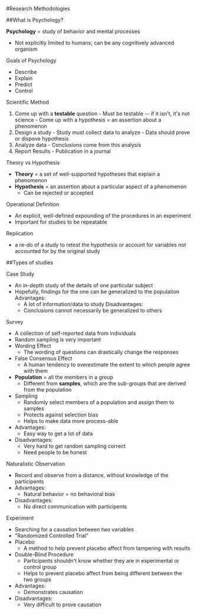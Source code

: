 #Research Methodologies

##What is Psychology?

**Psychology** = study of behavior and mental processes
  - Not explicitly limited to humans; can be any cognitively advanced organism

Goals of Psychology
  - Describe
  - Explain
  - Predict
  - Control

Scientific Method
  1. Come up with a **testable** question
    - Must be testable -- if it isn't, it's not science
    - Come up with a hypothesis = an assertion about a phenomenon
  2. Design a study
    - Study must collect data to analyze
    - Data should prove or dispove hypothesis
  3. Analyze data
    - Conclusions come from this analysis
  4. Report Results
    - Publication in a journal

Theory vs Hypothesis
  - **Theory** = a set of well-supported hypotheses that explain a phenomenon
  - **Hypothesis** = an assertion about a particular aspect of a phenomenon
    * Can be rejected or accepted

Operational Definition
  - An explicit, well-defined expounding of the procedures in an experiment
  - Important for studies to be repeatable

Replication
  - a re-do of a study to retest the hypothesis or account for variables not accounted for by the original study

##Types of studies

Case Study
  - An in-depth study of the details of one particular subject
  - Hopefully, findings for the one can be generalized to the population
  Advantages:
    * A lot of information/data to study
  Disadvantages:
    * Conclusions cannot necessarily be generalized to others

Survey
  - A collection of self-reported data from individuals
  - Random sampling is very important
  - Wording Effect
    * The wording of questions can drastically change the responses
  - False Consensus Effect
    * A human tendency to overestimate the extent to which people agree with them
  - **Population** = all the members in a group
    * Different from **samples**, which are the sub-groups that are derived from the population
  - Sampling
    * Randomly select members of a population and assign them to samples
    * Protects against selection bias
    * Helps to make data more process-able
  - Advantages:
    - Easy way to get a lot of data
  - Disadvantages:
    - Very hard to get random sampling correct
    - Need people to be honest

Naturalistic Observation
  - Record and observe from a distance, without knowledge of the participents
  - Advantages:
    * Natural behavior = no behavioral bias
  - Disadvantages:
    * No direct communication with participents

Experiment
  - Searching for a causation between two variables
  - "Randomized Controlled Trial"
  - Placebo
    * A method to help prevent placebo affect from tampering with results
  - Double-Blind Procedure
    * Participents shouldn't know whether they are in experimental or control group
    * Helps to prevent placebo affect from being different between the two groups
  - Advantages:
    * Demonstrates causation
  - Disadvantages:
    * Very difficult to prove causation 
